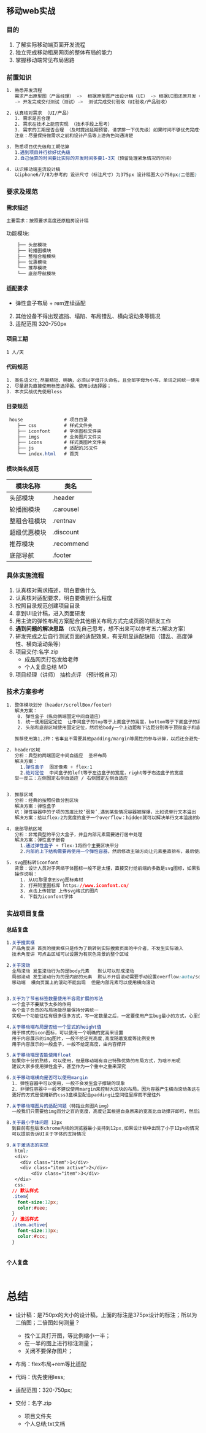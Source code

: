 ## 移动web实战

### 目的

1. 了解实际移动端页面开发流程
2. 独立完成移动租房网页的整体布局的能力
3. 掌握移动端常见布局思路

### 前置知识

```css
1. 熟悉开发流程
   需求产出原型图（产品经理） ->  根据原型图产出设计稿（UI） -> 根据UI图还原开发（前端）
   -> 开发完成交付测试（测试）->  测试完成交付验收（UI验收/产品验收）

2. 认真核对需求 （UI/产品）
   1. 需求是否合理
   2. 需求在技术上能否实现 （技术手段上思考）
   3. 需求的工期是否合理 （及时提出延期预警，请求排一下优先级）如果时间不够优先完成优先级高的
   注意：尽量保持做需求之前和设计产品等上游角色沟通清楚

3. 熟悉项目优先级和工期估算
   1.遇到项目并行排好优先级
   2.自己估算的时间要比实际的开发时间多要1-3天（预留处理紧急情况的时间）

4. 认识移动端主流设计稿
   以iphone6/7/8为参考的 设计尺寸（标注尺寸）为375px 设计稿图大小750px(二倍图)
```

### 要求及规范

#### 需求描述

```css
主要需求：按照要求高度还原租房设计稿
```

功能模块:

```sh
    ├── 头部模块        
    ├── 轮播图模块    
    ├── 整租合租模块        
    ├── 优惠模块      
    └── 推荐模块 
    └── 底部导航模块 
```

#### 适配要求

* 弹性盒子布局 + rem连续适配
2. 其他设备不得出现遮挡、塌陷、布局错乱、横向滚动条等情况
3. 适配范围 320-750px

#### 项目工期

```css
1 人/天
```

#### 代码规范

```css
1. 类名语义化,尽量精短、明确，必须以字母开头命名，且全部字母为小写，单词之间统一使用下划线“_” 连接；
2. 尽量避免直接使用标签选择器、使用id选择器；
3. 本次实战优先使用less
```

#### 目录规范

```css
 house               # 项目目录
    ├── css          # 样式文件夹
    ├── iconfont     # 字体图标文件夹
    ├── imgs         # 业务图片文件夹
    ├── icons        # 样式类图片文件夹
    ├── js           # 适配的JS文件
    └── index.html   # 首页
```

####  模块类名规范

| **模块名称** | **类名**   |
| ------------ | ---------- |
| 头部模块     | .header    |
| 轮播图模块   | .carousel  |
| 整租合租模块 | .rentnav   |
| 超级优惠模块 | .discount  |
| 推荐模块     | .recommend |
| 底部导航     | .footer    |

### 具体实施流程

1. 认真核对需求描述，明白要做什么
2. 认真核对适配要求，明白要做到什么程度
3. 按照目录规范创建项目目录
4. 拿到UI设计稿，进入页面研发
5. 用主流的弹性布局方案配合其他相关布局方式完成页面的研发工作
6. **遇到问题的解决思路** （优先自己思考，想不出来可以参考五六解决方案）
7. 研发完成之后自行测试页面的适配效果，有无明显适配缺陷（错乱、高度弹性、横向滚动条等）
8. 项目交付:名字.zip
   - 成品网页打包发给老师 
   - 个人复盘总结 MD 
9. 项目经理（讲师） 抽检点评  （预计晚自习）

### 技术方案参考

```css
1. 整体模块划分（header/scrollBox/footer）
   解决方案：
    0. 弹性盒子（纵向俩端固定中间自适应）
    1. 统一使用固定定位  让中间盒子的top等于上面盒子的高度，bottom等于下面盒子的高度达到自动适配高度的效果
    2. 头部和底部区域使用固定定位，然后给body一个上边距和下边距分别等于顶部盒子和底部盒子的高度

   推荐使用第1,2种：省事且不需要其他padding/margin等属性的参与计算，以后还会避免一些滚动bug

2. header区域
   分析：典型的两端固定中间自适应  圣杯布局
   解决方案：
     1.弹性盒子  固定像素 + flex:1
     2.绝对定位  中间盒子的left等于左边盒子的宽度，right等于右边盒子的宽度
   举一反三：左侧固定右侧自适应 / 右侧固定左侧自适应


3. 推荐区域
   分析：经典的按照份数分割区块
   解决方案：弹性盒子  
   坑：弹性容器中的子项的宽度比较‘弱势’,遇到某些情况容器被撑爆，比如说单行文本溢出
   解决方案：给以flex:2为宽度的盒子一个overflow：hidden就可以解决单行文本溢出的bug

4. 底部导航区域
   分析：非常典型的平分大盒子，并且内部元素需要进行居中处理
   解决方案：弹性盒子嵌套
     1.通过弹性盒子 + flex:1将四个主要区块平分
     2.内部的上下结构需要再使用一个弹性容器，然后修改主轴方向让元素垂直排布，最后使用主轴对齐和侧轴对齐让元素水平居中，垂直居中

5. svg图标转iconfont
   背景：设计人员对于网络字体图标一般不是太懂，直接交付给前端的多数是svg图标，如果我们想使用网络字体图标需要我们    自己去转化 如果大家没有github账号，可以使用png图片代替
   操作说明：
     1. 从UI那里拿到svg图标素材
     2. 打开阿里图标库 https://www.iconfont.cn/
     3. 点击上传按钮 上传svg格式的图片
     4. 下载为iconfont字体
```

### 实战项目复盘

#### 总结复盘

```css
1.关于搜索框
  产品角度讲 首页的搜索框只是作为了跳转到实际搜索页面的中介者，不发生实际输入
  技术角度讲 可点击区域可以设置为有灰色背景的整个区域

2.关于滚动
  全局滚动 发生滚动行为的是body元素   默认可以形成滚动
  局部滚动 发生滚动行为的是内部的元素  默认不开启滚动需要手动设置overflow:auto/scroll
  移动端  横向页面上的滚动不能出现  但是内部元素可以使用横向滚动


3.关于为了节省标签数量使用不容易扩展的写法
  一个盒子不要赋予太多的作用   
  各个盒子负责的布局功能尽量保持分离统一
  实现一个功能往往有很多很多方式，写一定数量之后，一定要使用产生bug最小的方式，心里负担最小的方式

4.关于移动端布局是否给一个显式的height值
  用于样式的icon图标，可以使用一个明确的宽高来设置
  用于内容展示的img图片，一般不给定死高度,高度随着宽度等比例变换
  用于内容展示的一般盒子，一般不给定高度，由内容撑开

5.关于移动端是否能使用float
  如果你十分的熟练，可以使用，但是移动端有自己特殊优势的布局方式，为啥不用呢
  建议大家多使用弹性盒子，甚至作为一个重中之重来深究

6.关于移动端横向是否可以使用margin
  1. 弹性容器中可以使用，一般不会发生盒子撑破的现象
  2. 非弹性容器中一般不建议使用margin来控制大区块的布局，因为容器产生横向滚动条这在移动端是不能接受的
  更好的方式是使用新的css3盒模型配合padding让空间往里撑而不是往外

7.关于移动端图片的适配问题（特指业务图片img）
  一般我们只需要给img百分之百的宽度，高度让其根据自身原来的宽高比自动撑开即可，然后通过包裹一个父元素做外层的布局，不可以用绝对像素写死图片的高度

8.关于最小字体问题 12px
  到目前有些版本chrome内核的浏览器最小支持到12px,如果设计稿中出现了小于12px的情况，可以直接按照UI图的像素值来写，让支持更小像素的浏览器使用更小像素，让不支持的默认回退到12px即可
  可以提前告诉UI关于字体的支持情况

9.关于激活态的实现
   html:
   <div>
     <div class="item">1</div>
     <div class="item active">2</div>
		 <div class="item">3</div>
   </div>
   css:
  // 默认样式
  .item{
    font-size:12px;
    color:#eee;
  }
  // 激活样式
  .item.active{
    font-size:13px;
    color:#ccc;
  }
 
```

#### 个人复盘

```css

```







# 总结

* 设计稿：是750px的大小的设计稿，上面的标注是375px设计的标注；所以为二倍图；二倍图如何测量？
  * 找个工具打开图，等比例缩小一半；
  * 在一半的图上进行标注测量；
  * 关闭不要保存图片；



* 布局：flex布局+rem等比适配
* 代码：优先使用less;
* 适配范围：320-750px;
* 交付：名字.zip
  * 项目文件夹
  * 个人总结;txt文档